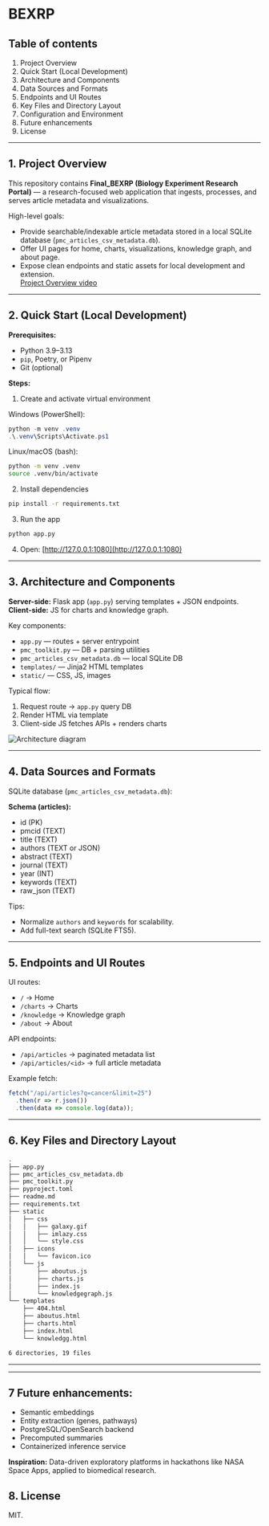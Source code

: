 # BEXRP

## Table of contents

1. Project Overview  
2. Quick Start (Local Development)  
3. Architecture and Components  
4. Data Sources and Formats  
5. Endpoints and UI Routes  
6. Key Files and Directory Layout  
7. Configuration and Environment  
8. Future enhancements
9. License  

---

## 1. Project Overview

This repository contains **Final_BEXRP (Biology Experiment Research Portal)** — a research-focused web application that ingests, processes, and serves article metadata and visualizations.  

High-level goals:

- Provide searchable/indexable article metadata stored in a local SQLite database (`pmc_articles_csv_metadata.db`).  
- Offer UI pages for home, charts, visualizations, knowledge graph, and about page.  
- Expose clean endpoints and static assets for local development and extension.  
[Project Overview video](https://www.youtube.com/watch?v=W0tHUS97FFA)  

---

## 2. Quick Start (Local Development)

**Prerequisites:**
- Python 3.9–3.13  
- `pip`, Poetry, or Pipenv  
- Git (optional)  

**Steps:**  

1. Create and activate virtual environment  

Windows (PowerShell):  
```powershell
python -m venv .venv
.\.venv\Scripts\Activate.ps1
```

Linux/macOS (bash):  
```bash
python -m venv .venv
source .venv/bin/activate
```

2. Install dependencies  
```bash
pip install -r requirements.txt
```

3. Run the app  
```bash
python app.py
```

4. Open: [http://127.0.0.1:1080](http://127.0.0.1:1080)  

---

## 3. Architecture and Components

**Server-side:** Flask app (`app.py`) serving templates + JSON endpoints.  
**Client-side:** JS for charts and knowledge graph.  

Key components:  
- `app.py` — routes + server entrypoint  
- `pmc_toolkit.py` — DB + parsing utilities  
- `pmc_articles_csv_metadata.db` — local SQLite DB  
- `templates/` — Jinja2 HTML templates  
- `static/` — CSS, JS, images  

Typical flow:  
1. Request route → `app.py` query DB  
2. Render HTML via template  
3. Client-side JS fetches APIs + renders charts  

![Architecture diagram](https://assets.spaceappschallenge.org/media/images/system_design__CuGbbEn.width-1024.png)  

---

## 4. Data Sources and Formats

SQLite database (`pmc_articles_csv_metadata.db`):  

**Schema (articles):**  
- id (PK)  
- pmcid (TEXT)  
- title (TEXT)  
- authors (TEXT or JSON)  
- abstract (TEXT)  
- journal (TEXT)  
- year (INT)  
- keywords (TEXT)  
- raw_json (TEXT)  

Tips:  
- Normalize `authors` and `keywords` for scalability.  
- Add full-text search (SQLite FTS5).  

---

## 5. Endpoints and UI Routes

UI routes:  
- `/` → Home  
- `/charts` → Charts  
- `/knowledge` → Knowledge graph  
- `/about` → About  

API endpoints:  
- `/api/articles` → paginated metadata list  
- `/api/articles/<id>` → full article metadata  

Example fetch:  
```js
fetch("/api/articles?q=cancer&limit=25")
  .then(r => r.json())
  .then(data => console.log(data));
```

---

## 6. Key Files and Directory Layout

```bash
.
├── app.py
├── pmc_articles_csv_metadata.db
├── pmc_toolkit.py
├── pyproject.toml
├── readme.md
├── requirements.txt
├── static
│   ├── css
│   │   ├── galaxy.gif
│   │   ├── imlazy.css
│   │   └── style.css
│   ├── icons
│   │   └── favicon.ico
│   └── js
│       ├── aboutus.js
│       ├── charts.js
│       ├── index.js
│       └── knowledgegraph.js
└── templates
    ├── 404.html
    ├── aboutus.html
    ├── charts.html
    ├── index.html
    └── knowledgg.html

6 directories, 19 files
```

---




---

## 7 Future enhancements: 
- Semantic embeddings  
- Entity extraction (genes, pathways)  
- PostgreSQL/OpenSearch backend  
- Precomputed summaries  
- Containerized inference service  

**Inspiration:** Data-driven exploratory platforms in hackathons like NASA Space Apps, applied to biomedical research.  


## 8. License
MIT.
